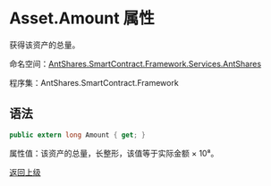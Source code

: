 # Asset.Amount 属性

获得该资产的总量。

命名空间：[AntShares.SmartContract.Framework.Services.AntShares](../../AntShares.md)

程序集：AntShares.SmartContract.Framework

## 语法

```c#
public extern long Amount { get; }
```

属性值：该资产的总量，长整形，该值等于实际金额 × 10⁸。



[返回上级](../Asset.md)